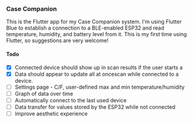 ### Case Companion

This is the Flutter app for my Case Companion system.
I'm using Flutter Blue to establish a connection to a BLE-enabled ESP32 and read temperature, humidity, and battery level from it.
This is my first time using Flutter, so suggestions are very welcome!

#### Todo
- [x] Connected device should show up in scan results if the user starts a 
- [x] Data should appear to update all at oncescan while connected to a device.
- [ ] Settings page - C/F, user-defined max and min temperature/humidity
- [ ] Graph of data over time
- [ ] Automatically connect to the last used device
- [ ] Data transfer for values stored by the ESP32 while not connected
- [ ] Improve aesthetic experience